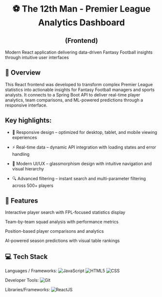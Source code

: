 <h1 align="center">⚽ The 12th Man - Premier League Analytics Dashboard</h1> 
<h2 align="center">(Frontend)</h2>
Modern React application delivering data-driven Fantasy Football insights through intuitive user interfaces

## 📖 Overview
This React frontend was developed to transform complex Premier League statistics into actionable insights for Fantasy Football managers and sports analysts. It connects to a Spring Boot API to deliver real-time player analytics, team comparisons, and ML-powered predictions through a responsive interface. 

## Key highlights:
- 📱 Responsive design – optimized for desktop, tablet, and mobile viewing experiences
  
- ⚡ Real-time data – dynamic API integration with loading states and error handling
  
- 🎨 Modern UI/UX – glassmorphism design with intuitive navigation and visual hierarchy
  
- 🔍 Advanced filtering – instant search and multi-parameter filtering across 500+ players

## 🚀 Features
Interactive player search with FPL-focused statistics display

Team-by-team squad analysis with performance metrics

Position-based player comparisons and analytics

AI-powered season predictions with visual table rankings


## 💻 Tech Stack
Languages / Frameworks:
![JavaScript](https://img.shields.io/badge/javascript-%23323330.svg?style=for-the-badge&logo=javascript&logoColor=%23F7DF1E) ![HTML5](https://img.shields.io/badge/html5-%23E34F26.svg?style=for-the-badge&logo=html5&logoColor=white) 
![CSS](https://img.shields.io/badge/css-%231572B6.svg?style=for-the-badge&logo=css3&logoColor=white)

Developer Tools: ![Git](https://img.shields.io/badge/git-%23F05033.svg?style=for-the-badge&logo=git&logoColor=white)

Libraries/Frameworks: ![ReactJS](https://img.shields.io/badge/react-%2320232a.svg?style=for-the-badge&logo=react&logoColor=%2361DAFB) 

